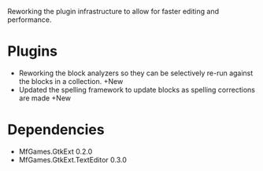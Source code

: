 Reworking the plugin infrastructure to allow for faster editing and performance.

# Plugins

- Reworking the block analyzers so they can be selectively re-run against the blocks in a collection. +New
- Updated the spelling framework to update blocks as spelling corrections are made +New

# Dependencies

- MfGames.GtkExt 0.2.0
- MfGames.GtkExt.TextEditor 0.3.0